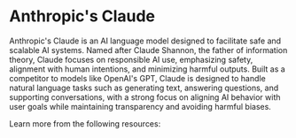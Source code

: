 # Anthropic's Claude

Anthropic's Claude is an AI language model designed to facilitate safe and scalable AI systems. Named after Claude Shannon, the father of information theory, Claude focuses on responsible AI use, emphasizing safety, alignment with human intentions, and minimizing harmful outputs. Built as a competitor to models like OpenAI's GPT, Claude is designed to handle natural language tasks such as generating text, answering questions, and supporting conversations, with a strong focus on aligning AI behavior with user goals while maintaining transparency and avoiding harmful biases.

Learn more from the following resources:

